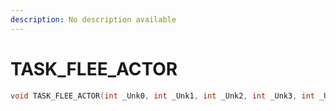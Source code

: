 ```yaml
---
description: No description available 
---
```


# TASK_FLEE_ACTOR

```cpp
void TASK_FLEE_ACTOR(int _Unk0, int _Unk1, int _Unk2, int _Unk3, int _Unk4, int _Unk5, int _Unk6);
```
